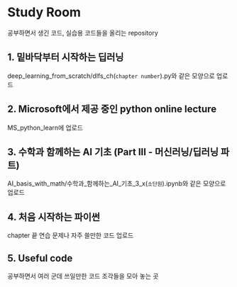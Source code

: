 # Study Room

공부하면서 생긴 코드, 실습용 코드들을 올리는 repository

## 1. 밑바닥부터 시작하는 딥러닝

deep_learning_from_scratch/dlfs_ch(`chapter number`).py와 같은 모양으로 업로드

## 2. Microsoft에서 제공 중인 python online lecture

MS_python_learn에 업로드

## 3. 수학과 함께하는 AI 기초 (Part III - 머신러닝/딥러닝 파트)

AI_basis_with_math/수학과_함께하는_AI_기초_3_x(`소단원`).ipynb와 같은 모양으로 업로드

## 4. 처음 시작하는 파이썬

chapter 끝 연습 문제나 자주 쓸만한 코드 업로드

## 5. Useful code

공부하면서 여러 군데 쓰일만한 코드 조각들을 모아 놓는 곳  

